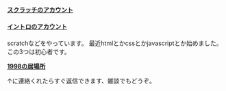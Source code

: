 <h4><a href="https://scratch.mit.edu/users/cloudcoder19">スクラッチのアカウント</a></h4>
<h4><a href="https://scratch.mit.edu/users/1998ky262">イントロのアカウント</a></h4>
scratchなどをやっています。
最近htmlとかcssとかjavascriptとか始めました。
この3つは初心者です。

<strong><a href="https://github.com/1998ky262/1998ky262/issues/1">1998の居場所</a></strong>

↑に連絡くれたらすぐ返信できます、雑談でもどうぞ。
